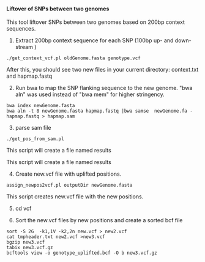 #### Liftover of SNPs between two genomes

This tool liftover SNPs between two genomes based on 200bp context sequences.

1. Extract 200bp context sequence for each SNP (100bp up- and down-stream )

  ```
  ./get_context_vcf.pl oldGenome.fasta genotype.vcf
  ```

  

After this, you should see two new files in your current directory: context.txt and hapmap.fastq

2. Run bwa to map the SNP flanking sequence to the new genome. "bwa aln" was used instead of "bwa mem" for higher stringency.

  ```
  bwa index newGenome.fasta
  bwa aln -t 8 newGenome.fasta hapmap.fastq |bwa samse  newGenome.fa - hapmap.fastq > hapmap.sam
  ```

  

3. parse sam file 

  ```
  ./get_pos_from_sam.pl
  ```

  This script will create a file named results

  This script will create a file named results

4. Create new.vcf file with uplifted positions.

  ```
  assign_newpos2vcf.pl outputDir newGenome.fasta
  ```

  This script creates new.vcf file with the new positions.

5. cd vcf

6. Sort the new.vcf files by new positions and create a sorted bcf file

```
sort -S 2G  -k1,1V -k2,2n new.vcf > new2.vcf
cat tmpheader.txt new2.vcf >new3.vcf
bgzip new3.vcf
tabix new3.vcf.gz
bcftools view -o genotype_uplifted.bcf -O b new3.vcf.gz
```

